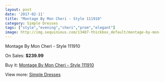 ```yaml
---
layout: post
date: '2017-02-11'
title: "Montage By Mon Cheri - Style 111910"
category: Simple Dresses
tags: ["style","evening","cheri","prom","elegant"]
image: http://img.sequinious.com/13487-thickbox_default/montage-by-mon-cheri-style-111910.jpg
---
```

Montage By Mon Cheri - Style 111910

On Sales: **$239.99**
<a href="https://www.sequinious.com/simple-dresses/6381-montage-by-mon-cheri-style-111910.html"><amp-img layout="responsive" width="600" height="600" src="//img.sequinious.com/13487-thickbox_default/montage-by-mon-cheri-style-111910.jpg" alt="Montage By Mon Cheri - Style 111910 0" /></a>

Buy it: [Montage By Mon Cheri - Style 111910](https://www.sequinious.com/simple-dresses/6381-montage-by-mon-cheri-style-111910.html "Montage By Mon Cheri - Style 111910")

View more: [Simple Dresses](https://www.sequinious.com/5-simple-dresses "Simple Dresses")